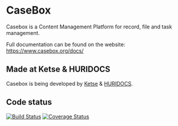 CaseBox
======================================================

Casebox is a Content Management Platform for record, file and task management.

Full documentation can be found on the website:
https://www.casebox.org/docs/

Made at Ketse & HURIDOCS
-------------------------

Casebox is being developed by [Ketse](https://www.ketse.com/) & [HURIDOCS](https://www.huridocs.org/).


Code status
-------------------------

[![Build Status](https://travis-ci.org/KETSE/casebox.svg?branch=gb_travis)](https://travis-ci.org/KETSE/casebox)
[![Coverage Status](https://coveralls.io/repos/KETSE/casebox/badge.svg?branch=devel&service=github)](https://coveralls.io/github/KETSE/casebox?branch=devel)
